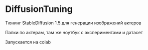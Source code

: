 # DiffusionTuning

Тюнинг StableDiffusion 1.5 для генерации изображений актеров

Папки по актерам, там же ноутбук с экспериментами и датасет

Запускается на colab 
